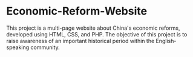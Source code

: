 # Economic-Reform-Website

This project is a multi-page website about China's economic reforms, developed using HTML, CSS, and PHP. The objective of this project is to raise awareness of an important historical period within the English-speaking community.
